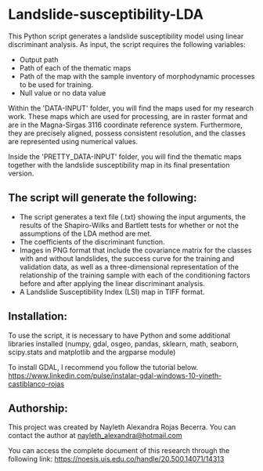 # Landslide-susceptibility-LDA

This Python script generates a landslide susceptibility model using linear discriminant analysis. As input, the script requires the following variables:

- Output path
- Path of each of the thematic maps
- Path of the map with the sample inventory of morphodynamic processes to be used for training.
- Null value or no data value

Within the 'DATA-INPUT' folder, you will find the maps used for my research work. These maps which are used for processing, are in raster format and are in the Magna-Sirgas 3116 coordinate reference system. Furthermore, they are precisely aligned, possess consistent resolution, and the classes are represented using numerical values.

Inside the 'PRETTY_DATA-INPUT' folder, you will find the thematic maps together with the landslide susceptibility map in its final presentation version.

## The script will generate the following:

- The script generates a text file (.txt) showing the input arguments, the results of the Shapiro-Wilks and Bartlett tests for whether or not the assumptions of the LDA method are met.
- The coefficients of the discriminant function. 
- Images in PNG format that include the covariance matrix for the classes with and without landslides, the success curve for the training and validation data, as well as a three-dimensional representation of the relationship of the training sample with each of the conditioning factors before and after applying the linear discriminant analysis.
- A Landslide Susceptibility Index (LSI) map in TIFF format.

## Installation:
To use the script, it is necessary to have Python and some additional libraries installed (numpy, gdal, osgeo, pandas, sklearn, math, seaborn, scipy.stats and matplotlib and the argparse module)

To install GDAL, I recommend you follow the tutorial below. https://www.linkedin.com/pulse/instalar-gdal-windows-10-yineth-castiblanco-rojas

## Authorship:
This project was created by Nayleth Alexandra Rojas Becerra. You can contact the author at nayleth_alexandra@hotmail.com

You can access the complete document of this research through the following link: https://noesis.uis.edu.co/handle/20.500.14071/14313

